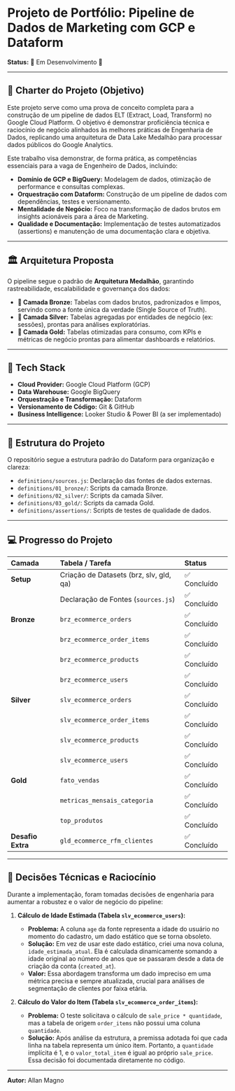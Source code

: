 # Projeto de Portfólio: Pipeline de Dados de Marketing com GCP e Dataform

**Status:** 🚧 Em Desenvolvimento 🚧

---

## 🎯 Charter do Projeto (Objetivo)

Este projeto serve como uma prova de conceito completa para a construção de um pipeline de dados ELT (Extract, Load, Transform) no Google Cloud Platform. O objetivo é demonstrar proficiência técnica e raciocínio de negócio alinhados às melhores práticas de Engenharia de Dados, replicando uma arquitetura de Data Lake Medalhão para processar dados públicos do Google Analytics.

Este trabalho visa demonstrar, de forma prática, as competências essenciais para a vaga de Engenheiro de Dados, incluindo:
- **Domínio de GCP e BigQuery:** Modelagem de dados, otimização de performance e consultas complexas.
- **Orquestração com Dataform:** Construção de um pipeline de dados com dependências, testes e versionamento.
- **Mentalidade de Negócio:** Foco na transformação de dados brutos em insights acionáveis para a área de Marketing.
- **Qualidade e Documentação:** Implementação de testes automatizados (assertions) e manutenção de uma documentação clara e objetiva.

---

## 🏛️ Arquitetura Proposta

O pipeline segue o padrão de **Arquitetura Medalhão**, garantindo rastreabilidade, escalabilidade e governança dos dados:

- **🥉 Camada Bronze:** Tabelas com dados brutos, padronizados e limpos, servindo como a fonte única da verdade (Single Source of Truth).
- **🥈 Camada Silver:** Tabelas agregadas por entidades de negócio (ex: sessões), prontas para análises exploratórias.
- **🥇 Camada Gold:** Tabelas otimizadas para consumo, com KPIs e métricas de negócio prontas para alimentar dashboards e relatórios.

---

## 🚀 Tech Stack

- **Cloud Provider:** Google Cloud Platform (GCP)
- **Data Warehouse:** Google BigQuery
- **Orquestração e Transformação:** Dataform
- **Versionamento de Código:** Git & GitHub
- **Business Intelligence:** Looker Studio & Power BI (a ser implementado)

---

## 📂 Estrutura do Projeto

O repositório segue a estrutura padrão do Dataform para organização e clareza:

- `definitions/sources.js`: Declaração das fontes de dados externas.
- `definitions/01_bronze/`: Scripts da camada Bronze.
- `definitions/02_silver/`: Scripts da camada Silver.
- `definitions/03_gold/`: Scripts da camada Gold.
- `definitions/assertions/`: Scripts de testes de qualidade de dados.

---
## 💻 Progresso do Projeto

| Camada | Tabela / Tarefa | Status |
| :--- | :--- | :--- |
| **Setup** | Criação de Datasets (brz, slv, gld, qa) | ✅ Concluído |
| | Declaração de Fontes (`sources.js`) | ✅ Concluído |
| **Bronze**| `brz_ecommerce_orders` | ✅ Concluído |
| | `brz_ecommerce_order_items` | ✅ Concluído |
| | `brz_ecommerce_products` | ✅ Concluído |
| | `brz_ecommerce_users` | ✅ Concluído |
| **Silver** | `slv_ecommerce_orders` | ✅ Concluído |
| | `slv_ecommerce_order_items` | ✅ Concluído |
| | `slv_ecommerce_products` | ✅ Concluído |
| | `slv_ecommerce_users` | ✅ Concluído |
| **Gold** | `fato_vendas` | ✅ Concluído |
| | `metricas_mensais_categoria` | ✅ Concluído  |
| | `top_produtos` | ✅ Concluído |
| **Desafio Extra** | `gld_ecommerce_rfm_clientes` | ✅ Concluído |
--- 


## 📝 Decisões Técnicas e Raciocínio

Durante a implementação, foram tomadas decisões de engenharia para aumentar a robustez e o valor de negócio do pipeline:

1.  **Cálculo de Idade Estimada (Tabela `slv_ecommerce_users`):**
    * **Problema:** A coluna `age` da fonte representa a idade do usuário no momento do cadastro, um dado estático que se torna obsoleto.
    * **Solução:** Em vez de usar este dado estático, criei uma nova coluna, `idade_estimada_atual`. Ela é calculada dinamicamente somando a idade original ao número de anos que se passaram desde a data de criação da conta (`created_at`).
    * **Valor:** Essa abordagem transforma um dado impreciso em uma métrica precisa e sempre atualizada, crucial para análises de segmentação de clientes por faixa etária.

2.  **Cálculo do Valor do Item (Tabela `slv_ecommerce_order_items`):**
    * **Problema:** O teste solicitava o cálculo de `sale_price * quantidade`, mas a tabela de origem `order_items` não possui uma coluna `quantidade`.
    * **Solução:** Após análise da estrutura, a premissa adotada foi que cada linha na tabela representa um único item. Portanto, a `quantidade` implícita é 1, e o `valor_total_item` é igual ao próprio `sale_price`. Essa decisão foi documentada diretamente no código.

---



**Autor:** Allan Magno

